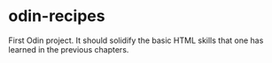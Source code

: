# odin-recipes
First Odin project.
It should solidify the basic HTML skills that one has
learned in the previous chapters.
